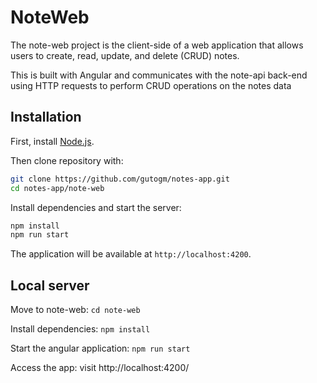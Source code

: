 NoteWeb
=========

The note-web project is the client-side of a web application that allows users to create, read, update, and delete (CRUD) notes.

This is built with Angular and communicates with the note-api back-end using HTTP requests to perform CRUD operations on the notes data

Installation
------------

First, install [Node.js](https://nodejs.org/).

Then clone repository with:

```bash
git clone https://github.com/gutogm/notes-app.git
cd notes-app/note-web
```

Install dependencies and start the server:

```bash
npm install
npm run start
```

The application will be available at `http://localhost:4200`.


## Local server

Move to note-web: `cd note-web`

Install dependencies: `npm install`

Start the angular application: `npm run start`

Access the app: visit http://localhost:4200/
